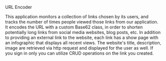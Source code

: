 URL Encoder

This application monitors a collection of links chosen by its users, and tracks the number of times people viewed those links from our application. It encodes the URL with a custom Base62 class, in order to shorten potentially long links from social media websites, blog posts, etc. In addition to providing an external link to the website, each link has a show page with an infographic that displays all recent views. The website's title, description, image are retrieved via http request and displayed for the user as well. If you sign in only you can utilize CRUD operations on the link you created.